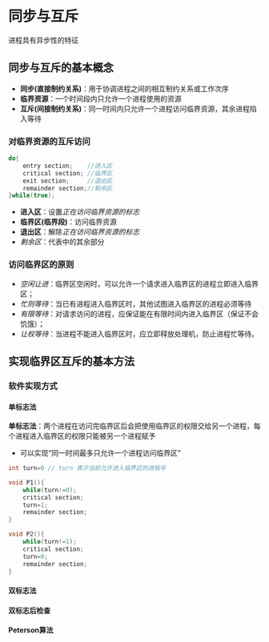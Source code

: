 # 同步与互斥

进程具有异步性的特征


## 同步与互斥的基本概念

- **同步(直接制约关系)**：用于协调进程之间的相互制约关系或工作次序
- **临界资源**：一个时间段内只允许一个进程使用的资源
- **互斥(间接制约关系)**：同一时间内只允许一个进程访问临界资源，其余进程陷入等待

### 对临界资源的互斥访问

```c++
do{
	entry section;    //进入区
	critical section; //临界区
	exit section;     //退出区
	remainder section;//剩余区
}while(true);
```

- **进入区**：设置*正在访问临界资源的标志*
- **临界区(临界段)**：访问临界资源
- **退出区**：解除*正在访问临界资源的标志*
- *剩余区*：代表中的其余部分

### 访问临界区的原则

- *空闲让进*：临界区空闲时，可以允许一个请求进入临界区的进程立即进入临界区；
- *忙则等待*：当已有进程进入临界区时，其他试图进入临界区的进程必须等待
- *有限等待*：对请求访问的进程，应保证能在有限时间内进入临界区（保证不会饥饿）；
- *让权等待*：当进程不能进入临界区时，应立即释放处理机，防止进程忙等待。

## 实现临界区互斥的基本方法

### 软件实现方式

#### 单标志法

**单标志法**：两个进程在访问完临界区后会把使用临界区的权限交给另一个进程，每个进程进入临界区的权限只能被另一个进程赋予
- 可以实现“同一时间最多只允许一个进程访问临界区”

```c++
int turn=0 // turn 表示当前允许进入临界区的进程号

void P1(){
	while(turn!=0);
	critical section;
	turn=1;
	remainder section;
}

void P2(){
	while(turn!=1);
	critical section;
	turn=0;
	remainder section;
}
```

#### 双标志法

#### 双标志后检查

#### Peterson算法


###